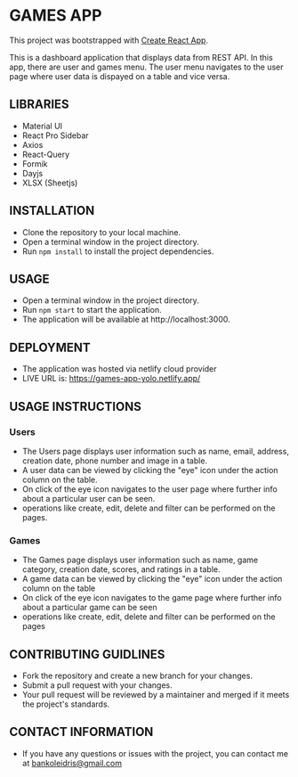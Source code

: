 # GAMES APP

This project was bootstrapped with [Create React App](https://github.com/facebook/create-react-app).

This is a dashboard application that displays data from REST API. In this app, there are user and games menu. The user menu navigates to the user page where user data is dispayed on a table and vice versa.

## LIBRARIES

- Material UI
- React Pro Sidebar
- Axios
- React-Query
- Formik
- Dayjs
- XLSX (Sheetjs)

## INSTALLATION

- Clone the repository to your local machine.
- Open a terminal window in the project directory.
- Run `npm install` to install the project dependencies.

## USAGE

- Open a terminal window in the project directory.
- Run `npm start` to start the application.
- The application will be available at http://localhost:3000.

## DEPLOYMENT

- The application was hosted via netlify cloud provider
- LIVE URL is: https://games-app-yolo.netlify.app/

## USAGE INSTRUCTIONS

### Users

- The Users page displays user information such as name, email, address, creation date, phone number and image in a table.
- A user data can be viewed by clicking the "eye" icon under the action column on the table.
- On click of the eye icon navigates to the user page where further info about a particular user can be seen.
- operations like create, edit, delete and filter can be performed on the pages.

### Games

- The Games page displays user information such as name, game category, creation date, scores, and ratings in a table.
- A game data can be viewed by clicking the "eye" icon under the action column on the table
- On click of the eye icon navigates to the game page where further info about a particular game can be seen
- operations like create, edit, delete and filter can be performed on the pages

## CONTRIBUTING GUIDLINES

- Fork the repository and create a new branch for your changes.
- Submit a pull request with your changes.
- Your pull request will be reviewed by a maintainer and merged if it meets the project's standards.

## CONTACT INFORMATION

- If you have any questions or issues with the project, you can contact me at bankoleidris@gmail.com
